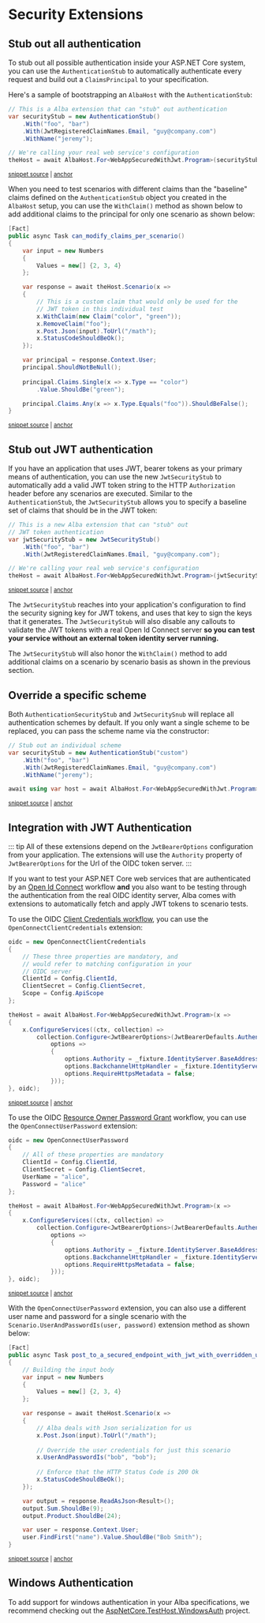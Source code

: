 # Security Extensions

## Stub out all authentication

To stub out all possible authentication inside your ASP.NET Core system, you can use the
`AuthenticationStub` to automatically authenticate every request and build out a `ClaimsPrincipal` to your specification.

Here's a sample of bootstrapping an `AlbaHost` with the `AuthenticationStub`:

<!-- snippet: sample_bootstrapping_with_stub_extension -->
<a id='snippet-sample_bootstrapping_with_stub_extension'></a>
```cs
// This is a Alba extension that can "stub" out authentication
var securityStub = new AuthenticationStub()
    .With("foo", "bar")
    .With(JwtRegisteredClaimNames.Email, "guy@company.com")
    .WithName("jeremy");

// We're calling your real web service's configuration
theHost = await AlbaHost.For<WebAppSecuredWithJwt.Program>(securityStub);
```
<sup><a href='https://github.com/JasperFx/alba/blob/master/src/Alba.Testing/Security/web_api_authentication_with_stub.cs#L21-L32' title='Snippet source file'>snippet source</a> | <a href='#snippet-sample_bootstrapping_with_stub_extension' title='Start of snippet'>anchor</a></sup>
<!-- endSnippet -->

When you need to test scenarios with different claims than the "baseline" claims defined on the `AuthenticationStub`
object you created in the `AlbaHost` setup, you can use the `WithClaim()` method as shown below to add additional 
claims to the principal for only one scenario as shown below:

<!-- snippet: sample_specify_specific_claims -->
<a id='snippet-sample_specify_specific_claims'></a>
```cs
[Fact]
public async Task can_modify_claims_per_scenario()
{
    var input = new Numbers
    {
        Values = new[] {2, 3, 4}
    };

    var response = await theHost.Scenario(x =>
    {
        // This is a custom claim that would only be used for the 
        // JWT token in this individual test
        x.WithClaim(new Claim("color", "green"));
        x.RemoveClaim("foo");
        x.Post.Json(input).ToUrl("/math");
        x.StatusCodeShouldBeOk();
    });

    var principal = response.Context.User;
    principal.ShouldNotBeNull();
    
    principal.Claims.Single(x => x.Type == "color")
        .Value.ShouldBe("green");

    principal.Claims.Any(x => x.Type.Equals("foo")).ShouldBeFalse();
}
```
<sup><a href='https://github.com/JasperFx/alba/blob/master/src/Alba.Testing/Security/web_api_authentication_with_stub.cs#L84-L113' title='Snippet source file'>snippet source</a> | <a href='#snippet-sample_specify_specific_claims' title='Start of snippet'>anchor</a></sup>
<!-- endSnippet -->

## Stub out JWT authentication

If you have an application that uses JWT, bearer tokens as your primary means of authentication, you can use the new
`JwtSecurityStub` to automatically add a valid JWT token string to the HTTP `Authorization` header before any scenarios are
executed. Similar to the `AuthenticationStub`, the `JwtSecurityStub` allows you to specify a baseline set of
claims that should be in the JWT token:

<!-- snippet: sample_setup_jwt_stub -->
<a id='snippet-sample_setup_jwt_stub'></a>
```cs
// This is a new Alba extension that can "stub" out
// JWT token authentication
var jwtSecurityStub = new JwtSecurityStub()
    .With("foo", "bar")
    .With(JwtRegisteredClaimNames.Email, "guy@company.com");

// We're calling your real web service's configuration
theHost = await AlbaHost.For<WebAppSecuredWithJwt.Program>(jwtSecurityStub);
```
<sup><a href='https://github.com/JasperFx/alba/blob/master/src/Alba.Testing/Security/web_api_authentication_with_jwt.cs#L21-L31' title='Snippet source file'>snippet source</a> | <a href='#snippet-sample_setup_jwt_stub' title='Start of snippet'>anchor</a></sup>
<!-- endSnippet -->

The `JwtSecurityStub` reaches into your application's configuration to find the security signing key for JWT tokens, and
uses that key to sign the keys that it generates. The `JwtSecurityStub` will also disable any callouts to validate
the JWT tokens with a real Open Id Connect server **so you can test your service without an external token identity server running.**

The `JwtSecurityStub` will also honor the `WithClaim()` method to add additional claims on a scenario by scenario basis
as shown in the previous section.

## Override a specific scheme

Both `AuthenticationSecurityStub` and `JwtSecuritySnub` will replace all authentication schemes by default. If you only want a single scheme to be replaced,
you can pass the scheme name via the constructor:

<!-- snippet: sample_bootstrapping_with_stub_scheme_extension -->
<a id='snippet-sample_bootstrapping_with_stub_scheme_extension'></a>
```cs
// Stub out an individual scheme
var securityStub = new AuthenticationStub("custom")
    .With("foo", "bar")
    .With(JwtRegisteredClaimNames.Email, "guy@company.com")
    .WithName("jeremy");

await using var host = await AlbaHost.For<WebAppSecuredWithJwt.Program>(securityStub);
```
<sup><a href='https://github.com/JasperFx/alba/blob/master/src/Alba.Testing/Security/web_api_authentication_with_individual_stub.cs#L20-L28' title='Snippet source file'>snippet source</a> | <a href='#snippet-sample_bootstrapping_with_stub_scheme_extension' title='Start of snippet'>anchor</a></sup>
<!-- endSnippet -->

## Integration with JWT Authentication

::: tip
All of these extensions depend on the `JwtBearerOptions` configuration from your application. The extensions will use the 
`Authority` property of `JwtBearerOptions` for the Url of the OIDC token server.
:::

If you want to test your ASP.NET Core web services that are authenticated by an [Open Id Connect](https://openid.net/connect/) workflow **and**
you also want to be testing through the authentication from the real OIDC identity server, Alba comes with
extensions to automatically fetch and apply JWT tokens to scenario tests.

To use the OIDC [Client Credentials workflow](https://auth0.com/docs/flows/client-credentials-flow), you can use the `OpenConnectClientCredentials` extension:

<!-- snippet: sample_OpenConnectClientCredentials -->
<a id='snippet-sample_openconnectclientcredentials'></a>
```cs
oidc = new OpenConnectClientCredentials
{
    // These three properties are mandatory, and
    // would refer to matching configuration in your
    // OIDC server
    ClientId = Config.ClientId,
    ClientSecret = Config.ClientSecret,
    Scope = Config.ApiScope
};

theHost = await AlbaHost.For<WebAppSecuredWithJwt.Program>(x =>
{
    x.ConfigureServices((ctx, collection) =>
        collection.Configure<JwtBearerOptions>(JwtBearerDefaults.AuthenticationScheme,
            options =>
            {
                options.Authority = _fixture.IdentityServer.BaseAddress.ToString();
                options.BackchannelHttpHandler = _fixture.IdentityServer.CreateHandler();
                options.RequireHttpsMetadata = false;
            }));
}, oidc);
```
<sup><a href='https://github.com/JasperFx/alba/blob/master/src/Alba.Testing/Security/OpenConnectClientCredentialsTests.cs#L28-L51' title='Snippet source file'>snippet source</a> | <a href='#snippet-sample_openconnectclientcredentials' title='Start of snippet'>anchor</a></sup>
<!-- endSnippet -->

To use the OIDC [Resource Owner Password Grant](https://docs.identityserver.io/en/release/quickstarts/2_resource_owner_passwords.html) workflow, 
you can use the `OpenConnectUserPassword` extension:

<!-- snippet: sample_applying_OpenConnectUserPassword -->
<a id='snippet-sample_applying_openconnectuserpassword'></a>
```cs
oidc = new OpenConnectUserPassword
{
    // All of these properties are mandatory
    ClientId = Config.ClientId,
    ClientSecret = Config.ClientSecret,
    UserName = "alice",
    Password = "alice"
};

theHost = await AlbaHost.For<WebAppSecuredWithJwt.Program>(x =>
{
    x.ConfigureServices((ctx, collection) =>
        collection.Configure<JwtBearerOptions>(JwtBearerDefaults.AuthenticationScheme,
            options =>
            {
                options.Authority = _fixture.IdentityServer.BaseAddress.ToString();
                options.BackchannelHttpHandler = _fixture.IdentityServer.CreateHandler();
                options.RequireHttpsMetadata = false;
            }));
}, oidc);
```
<sup><a href='https://github.com/JasperFx/alba/blob/master/src/Alba.Testing/Security/OpenConnectUserPasswordTests.cs#L28-L51' title='Snippet source file'>snippet source</a> | <a href='#snippet-sample_applying_openconnectuserpassword' title='Start of snippet'>anchor</a></sup>
<!-- endSnippet -->

With the `OpenConnectUserPassword` extension, you can also use a different user name and password for a single scenario with the `Scenario.UserAndPasswordIs(user, password)`
extension method as shown below:

<!-- snippet: sample_override_user_password -->
<a id='snippet-sample_override_user_password'></a>
```cs
[Fact]
public async Task post_to_a_secured_endpoint_with_jwt_with_overridden_user_and_password()
{
    // Building the input body
    var input = new Numbers
    {
        Values = new[] {2, 3, 4}
    };

    var response = await theHost.Scenario(x =>
    {
        // Alba deals with Json serialization for us
        x.Post.Json(input).ToUrl("/math");
        
        // Override the user credentials for just this scenario
        x.UserAndPasswordIs("bob", "bob");
        
        // Enforce that the HTTP Status Code is 200 Ok
        x.StatusCodeShouldBeOk();
    });

    var output = response.ReadAsJson<Result>();
    output.Sum.ShouldBe(9);
    output.Product.ShouldBe(24);

    var user = response.Context.User;
    user.FindFirst("name").Value.ShouldBe("Bob Smith");
}
```
<sup><a href='https://github.com/JasperFx/alba/blob/master/src/Alba.Testing/Security/OpenConnectUserPasswordTests.cs#L165-L196' title='Snippet source file'>snippet source</a> | <a href='#snippet-sample_override_user_password' title='Start of snippet'>anchor</a></sup>
<!-- endSnippet -->

## Windows Authentication

To add support for windows authentication in your Alba specifications, we recommend checking out the [AspNetCore.TestHost.WindowsAuth](https://github.com/IntelliTect/AspNetCore.TestHost.WindowsAuth) project.
